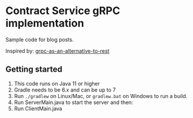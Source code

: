 # Contract Service gRPC implementation

Sample code for blog posts.

Inspired by: [grpc-as-an-alternative-to-rest](https://blog.jdriven.com/2018/10/grpc-as-an-alternative-to-rest/)

## Getting started
   
1. This code runs on Java 11 or higher   
1. Gradle needs to be 6.x and can be up to 7
1. Run `./gradlew` on Linux/Mac,  or `gradlew.bat` on Windows to run a build.
1. Run ServerMain.java to start the server and then:
1. Run ClientMain.java

